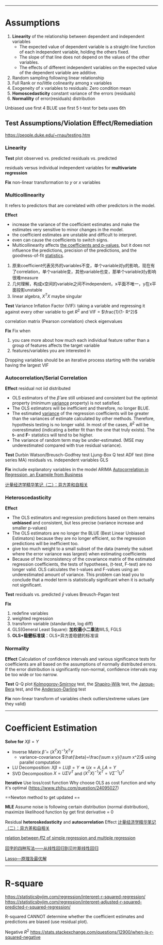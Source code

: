 
----
# Assumptions
1. **Linearity** of the relationship between dependent and independent variables
    - The expected value of dependent variable is a straight-line function of each independent variable, holding the others fixed.
    - The slope of that line does not depend on the values of the other variables.
    - The effects of different independent variables on the expected value of the dependent variable are additive.
3. Random sampling following linear relationship
4. Full Rank or no/little colinearity among x variables
5. Exogeneity of x variables to residuals: Zero condition mean
6. **Homoscedasticity** constant variance of the errors (residuals)
7. **Normalilty** of error(residuals) distribution

Unbiased use first 4
BLUE use first 5
t-test for beta uses 6th

## Test Assumptions/Violation Effect/Remediation
https://people.duke.edu/~rnau/testing.htm

### Linearity
**Test**
plot
observed vs. predicted
residuals vs. predicted

residuals versus individual independent variables for **multivariate regression**

**Fix**
non-linear transformation to $y$ or $x$ variables


### Multicollinearity
It refers to predictors that are correlated with other predictors in the model.

**Effect**
- increase the variance of the coefficient estimates and make the estimates very sensitive to minor changes in the model.
- the coefficient estimates are unstable and difficult to interpret.
- even can cause the coefficients to switch signs.
- Multicollinearity affects [the coefficients and p-values](https://statisticsbyjim.com/regression/interpret-coefficients-p-values-regression/), but it does not influence the predictions, precision of the predictions, and the goodness-of-fit [statistics](https://statisticsbyjim.com/glossary/statistics/).

1. 原来coefficient代表另外的variables不变，单个variable对y的影响，现在有了correlation，单个variable变，其他variable也变，那单个variable对y影响很难measure
2. 几何理解，构成x空间的variable之间不independent，x平面不唯一，y在x平面投影unstable
3. linear algebra, $X^T X$ maybe singular

**Test**
Variance Inflation Factor (VIF): taking a variable and regressing it against every other variable to get $R^2$ and VIF = $\frac{1}{1- R^2}$

correlation matrix (Pearson correlation)
check eigenvalues

**Fix**
Fix when
1. you care more about how much each individual feature rather than a group of features affects the target variable
2. features/variables you are interested in

Dropping variables should be an iterative process starting with the variable having the largest VIF

### Autocorrelation/Serial Correlation
**Effect**
residual not iid distributed

- OLS estimators of the $\hat{β}$ are still unbiased and consistent but the optimist property (minimum [variance](https://itfeature.com/glossary/variance) property) is not satisfied.
- The OLS estimators will be inefficient and therefore, no longer BLUE.
- The estimated [variance](https://itfeature.com/glossary/variance) of the regression coefficients will be greater than the variances of estimate calculated by other methods. Therefore, hypothesis testing is no longer valid. In most of the cases, $R^2$ will be overestimated (indicating a better fit than the one that truly exists). The **t-** and **F-** statistics will tend to be higher.
- The variance of random term may be under-estimated. (MSE may underestimated compared with true residual variance).

**Test**
Durbin Watson/Breusch-Godfrey test
Ljung-Box Q test
ADF test (time series MA)
residuals vs. independent variables
GLS

**Fix**
include explanatory variables in the model
ARIMA
[Autocorrelation in Regression, an Example from Business](https://rstudio-pubs-static.s3.amazonaws.com/615815_d1ac2dafd5e448a88781ac0ed8d94ad1.html)

[计量经济学精华笔记（二）：异方差和自相关](https://zhuanlan.zhihu.com/p/242140022)

### Heteroscedasticity

**Effect**

-   The OLS estimators and regression predictions based on them remains **unbiased** and consistent, but less precise (variance increase and smaller p-values)
-   The OLS estimators are no longer the BLUE (Best Linear Unbiased Estimators) because they are no longer efficient, so the regression predictions will be inefficient too.
- give too much weight to a small subset of the data (namely the subset where the error variance was largest) when estimating coefficients
-   Because of the inconsistency of the covariance matrix of the estimated regression coefficients, the tests of hypotheses, (t-test, F-test) are no longer valid. OLS calculates the t-values and F-values using an underestimated amount of variance. This problem can lead you to conclude that a model term is statistically significant when it is actually not significant.

**Test**
residuals vs. predicted $\hat{y}$ values
Breusch-Pagan test

**Fix**
1. redefine variables 
2. weighted regression
3. transform variable (standardize, log diff)
4. GLS(General Least Square): **加权最小二乘法**WLS, FGLS
5. **OLS+稳健标准误**：OLS+异方差稳健的标准误

### Normality

**Effect**
Calculation of confidence intervals and various significance tests for coefficients are all based on the assumptions of normally distributed errors. If the error distribution is significantly non-normal, confidence intervals may be too wide or too narrow.

**Test**
Q-Q plot
[Kolmogorov-Smirnov](http://en.wikipedia.org/wiki/Kolmogorov%E2%80%93Smirnov_test) test, the [Shapiro-Wilk](http://en.wikipedia.org/wiki/Shapiro%E2%80%93Wilk_test) test, the [Jarque-Bera](http://en.wikipedia.org/wiki/Jarque%E2%80%93Bera_test) test, and the [Anderson-Darling](http://en.wikipedia.org/wiki/Anderson%E2%80%93Darling_test) test

**Fix**
non-linear transform of variables
check outliers/extreme values (are they valid)

----
# Coefficient Estimation

**Solve for** $X\beta = Y$
- Inverse Matrix $\hat{\beta} = (X^TX)^{-1}X^T Y$
	- variance-covariance $\hat{\beta}=\frac{\sum x y}{\sum x^2}$ using parallel computation
- LU Decomposition: $X\beta = LU\beta = Y \Rightarrow Ux = A, LA = Y$
- SVD Decomposition $X = U \Sigma V^T$  and  $(X^TX)^{-1}X^T = V\Sigma^{-1}U^T$

**Iterative**
Use loss/cost function
Why choose OLS as cost function and why it's optimal (https://www.zhihu.com/question/24095027)

==Newton method to get updated ==

**MLE**
Assume noise is following certain distribution (normal distribution), maximize likelihood function by get first derivative = 0

Residual **heteroskedasticity**  and **autocorrelation** Effect
[计量经济学精华笔记（二）：异方差和自相关](https://zhuanlan.zhihu.com/p/242140022)

[relation between 𝑅2 of simple regression and multiple regression](https://stats.stackexchange.com/questions/155968/relation-between-r2-of-simple-regression-and-multiple-regression)

[回字的四种写法——从线性回归到贝叶斯线性回归](https://zhuanlan.zhihu.com/p/86009986)

[Lasso—原理及最优解](https://zhuanlan.zhihu.com/p/116869931)

----
# R-square
https://statisticsbyjim.com/regression/interpret-r-squared-regression/
https://statisticsbyjim.com/regression/interpret-adjusted-r-squared-predicted-r-squared-regression/

R-squared CANNOT determine whether the coefficient estimates and predictions are biased (use residual plot).

Negative $R^2$
https://stats.stackexchange.com/questions/12900/when-is-r-squared-negative
